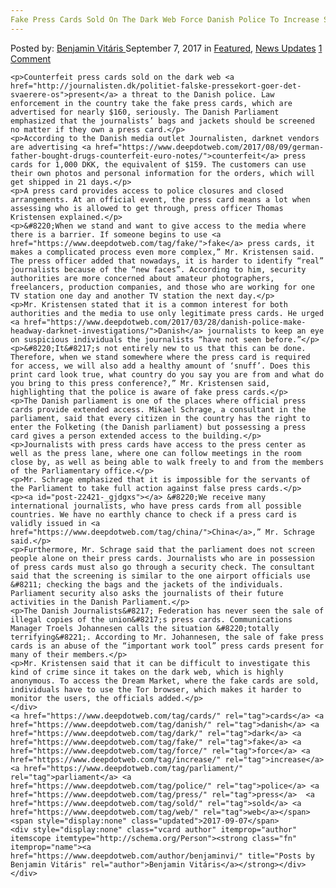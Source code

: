 ```yaml
---
Fake Press Cards Sold On The Dark Web Force Danish Police To Increase Security In Parliament
---
```

<article class="post-listing post-22421 post type-post status-publish format-standard has-post-thumbnail hentry 
 tag-cards tag-danish tag-dark tag-fake tag-force tag-increase tag-parliament tag-police tag-press tag-security  tag-web">
    <div class="post-inner">
        <span>Posted by: <a href="https://www.deepdotweb.com/author/benjaminvi/" title="">Benjamin Vitáris </a></span>
    <span>September 7, 2017</span>
    <span>in <a href="https://www.deepdotweb.com/category/deepdot-news/" rel="category tag">Featured</a>, <a href="https://www.deepdotweb.com/category/news-updates/" rel="category tag">News Updates</a></span>
    <span><a href="https://www.deepdotweb.com/2017/09/07/fake-press-cards-sold-dark-web-force-danish-police-increase-security-parliament/#comments">1 Comment</a></span>
    </p>
    <div class="clear"></div>
    
    <p>Counterfeit press cards sold on the dark web <a href="http://journalisten.dk/politiet-falske-pressekort-goer-det-svaerere-os">present</a> a threat to the Danish police. Law enforcement in the country take the fake press cards, which are advertised for nearly $160, seriously. The Danish Parliament emphasized that the journalists’ bags and jackets should be screened no matter if they own a press card.</p>
    <p>According to the Danish media outlet Journalisten, darknet vendors are advertising <a href="https://www.deepdotweb.com/2017/08/09/german-father-bought-drugs-counterfeit-euro-notes/">counterfeit</a> press cards for 1,000 DKK, the equivalent of $159. The customers can use their own photos and personal information for the orders, which will get shipped in 21 days.</p>
    <p>A press card provides access to police closures and closed arrangements. At an official event, the press card means a lot when assessing who is allowed to get through, press officer Thomas Kristensen explained.</p>
    <p>&#8220;When we stand and want to give access to the media where there is a barrier. If someone begins to use <a href="https://www.deepdotweb.com/tag/fake/">fake</a> press cards, it makes a complicated process even more complex,” Mr. Kristensen said. The press officer added that nowadays, it is harder to identify “real” journalists because of the “new faces”. According to him, security authorities are more concerned about amateur photographers, freelancers, production companies, and those who are working for one TV station one day and another TV station the next day.</p>
    <p>Mr. Kristensen stated that it is a common interest for both authorities and the media to use only legitimate press cards. He urged <a href="https://www.deepdotweb.com/2017/03/28/danish-police-make-headway-darknet-investigations/">Danish</a> journalists to keep an eye on suspicious individuals the journalists “have not seen before.”</p>
    <p>&#8220;It&#8217;s not entirely new to us that this can be done. Therefore, when we stand somewhere where the press card is required for access, we will also add a healthy amount of ‘snuff’. Does this print card look true, what country do you say you are from and what do you bring to this press conference?,” Mr. Kristensen said, highlighting that the police is aware of fake press cards.</p>
    <p>The Danish parliament is one of the places where official press cards provide extended access. Mikael Schrage, a consultant in the parliament, said that every citizen in the country has the right to enter the Folketing (the Danish parliament) but possessing a press card gives a person extended access to the building.</p>
    <p>Journalists with press cards have access to the press center as well as the press lane, where one can follow meetings in the room close by, as well as being able to walk freely to and from the members of the Parliamentary office.</p>
    <p>Mr. Schrage emphasized that it is impossible for the servants of the Parliament to take full action against false press cards.</p>
    <p><a id="post-22421-_gjdgxs"></a> &#8220;We receive many international journalists, who have press cards from all possible countries. We have no earthly chance to check if a press card is validly issued in <a href="https://www.deepdotweb.com/tag/china/">China</a>,” Mr. Schrage said.</p>
    <p>Furthermore, Mr. Schrage said that the parliament does not screen people alone on their press cards. Journalists who are in possession of press cards must also go through a security check. The consultant said that the screening is similar to the one airport officials use &#8211; checking the bags and the jackets of the individuals. Parliament security also asks the journalists of their future activities in the Danish Parliament.</p>
    <p>The Danish Journalists&#8217; Federation has never seen the sale of illegal copies of the union&#8217;s press cards. Communications Manager Troels Johannesen calls the situation &#8220;totally terrifying&#8221;. According to Mr. Johannesen, the sale of fake press cards is an abuse of the “important work tool” press cards present for many of their members.</p>
    <p>Mr. Kristensen said that it can be difficult to investigate this kind of crime since it takes on the dark web, which is highly anonymous. To access the Dream Market, where the fake cards are sold, individuals have to use the Tor browser, which makes it harder to monitor the users, the officials added.</p>
    </div>
    <a href="https://www.deepdotweb.com/tag/cards/" rel="tag">cards</a> <a href="https://www.deepdotweb.com/tag/danish/" rel="tag">danish</a> <a href="https://www.deepdotweb.com/tag/dark/" rel="tag">dark</a> <a href="https://www.deepdotweb.com/tag/fake/" rel="tag">fake</a> <a href="https://www.deepdotweb.com/tag/force/" rel="tag">force</a> <a href="https://www.deepdotweb.com/tag/increase/" rel="tag">increase</a> <a href="https://www.deepdotweb.com/tag/parliament/" rel="tag">parliament</a> <a href="https://www.deepdotweb.com/tag/police/" rel="tag">police</a> <a href="https://www.deepdotweb.com/tag/press/" rel="tag">press</a>  <a href="https://www.deepdotweb.com/tag/sold/" rel="tag">sold</a> <a href="https://www.deepdotweb.com/tag/web/" rel="tag">web</a></span> <span style="display:none" class="updated">2017-09-07</span>
    <div style="display:none" class="vcard author" itemprop="author" itemscope itemtype="http://schema.org/Person"><strong class="fn" itemprop="name"><a href="https://www.deepdotweb.com/author/benjaminvi/" title="Posts by Benjamin Vitáris" rel="author">Benjamin Vitáris</a></strong></div>
    </div>
</article>

